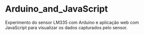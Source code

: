 # Arduino_and_JavaScript
Experimento do sensor LM335 com  Arduino e aplicação web com JavaScript para visualizar os dados capturados pelo sensor.
